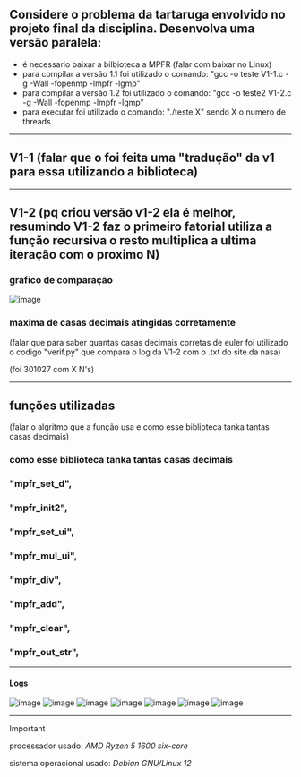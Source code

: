 ## Considere o problema da tartaruga envolvido no projeto final da disciplina. Desenvolva uma versão paralela:

+ é necessario baixar a bilbioteca a MPFR (falar com baixar no Linux)
+ para compilar a versão 1.1 foi utilizado o comando: "gcc -o teste V1-1.c -g -Wall -fopenmp -lmpfr -lgmp"
+ para compilar a versão 1.2 foi utilizado o comando: "gcc -o teste2 V1-2.c -g -Wall -fopenmp -lmpfr -lgmp"
+ para executar foi utilizado o comando: "./teste X" sendo X o numero de threads
---

## V1-1 (falar que o foi feita uma "tradução" da v1 para essa utilizando a biblioteca)

---

## V1-2 (pq criou versão v1-2 ela é melhor, resumindo V1-2 faz o primeiro fatorial utiliza a função recursiva o resto multiplica a ultima iteração com o proximo N)


### grafico de comparação
![image](https://github.com/Victor-Vaglieri/paralela/assets/127432508/8b39e28c-3c2a-45ef-8c37-9cdf8dba27dd)


### maxima de casas decimais atingidas corretamente

(falar que para saber quantas casas decimais corretas de euler foi utilizado o codigo "verif.py" que compara o log da V1-2 com o .txt do site da nasa)

(foi 301027 com X N's)

---

## funções utilizadas

(falar o algritmo que a função usa e como esse biblioteca tanka tantas casas decimais)

### como esse biblioteca tanka tantas casas decimais

### "mpfr_set_d", 

### "mpfr_init2",

### "mpfr_set_ui", 

### "mpfr_mul_ui",

### "mpfr_div", 

### "mpfr_add", 

### "mpfr_clear",

### "mpfr_out_str", 

---

#### Logs
![image](https://github.com/Victor-Vaglieri/paralela/assets/127432508/8c02ab85-1e8e-4f39-9ee2-31f708b8b579)
![image](https://github.com/Victor-Vaglieri/paralela/assets/127432508/afdc91b0-8f66-438e-9173-d43cff92790d)
![image](https://github.com/Victor-Vaglieri/paralela/assets/127432508/c3a5e16a-1bac-456f-9463-af9cc5a0b5ea)
![image](https://github.com/Victor-Vaglieri/paralela/assets/127432508/a2126d38-5027-4cbe-9d51-0f5de8c161af)
![image](https://github.com/Victor-Vaglieri/paralela/assets/127432508/a8daba96-5cdd-4af3-90e4-5c0c4fe0c01a)
![image](https://github.com/Victor-Vaglieri/paralela/assets/127432508/97a36639-01dd-4c9a-8b1e-62067ee35242)
![image](https://github.com/Victor-Vaglieri/paralela/assets/127432508/a83a208e-e073-4622-af70-71cfb4b738a8)

---

> [!IMPORTANT]
> processador usado: *AMD Ryzen 5 1600 six-core*
> 
> sistema operacional usado: *Debian GNU/Linux 12*
